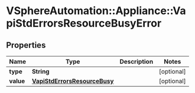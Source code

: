 # VSphereAutomation::Appliance::VapiStdErrorsResourceBusyError

## Properties
Name | Type | Description | Notes
------------ | ------------- | ------------- | -------------
**type** | **String** |  | [optional] 
**value** | [**VapiStdErrorsResourceBusy**](VapiStdErrorsResourceBusy.md) |  | [optional] 


